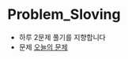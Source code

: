 # Problem_Sloving

- 하루 2문제 풀기를 지향합니다
- 문제 [오늘의 문제](https://github.com/tony9402/baekjoon/blob/main/picked.md)
